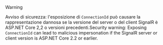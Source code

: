 > [!WARNING]
> <span data-ttu-id="59c0b-101">Avviso di sicurezza: l'esposizione di `ConnectionId` può causare la rappresentazione dannosa se la versione del server o del client SignalR è ASP.NET Core 2,2 o versioni precedenti.</span><span class="sxs-lookup"><span data-stu-id="59c0b-101">Security warning: Exposing `ConnectionId` can lead to malicious impersonation if the SignalR server or client version is ASP.NET Core 2.2 or earlier.</span></span>
